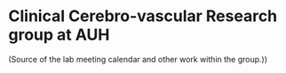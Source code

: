 # Clinical Cerebro-vascular Research group at AUH

(Source of the lab meeting calendar and other work within the group.))
